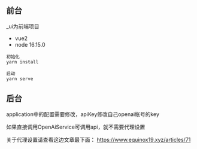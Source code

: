 ## 前台
_ui为前端项目

- vue2
- node 16.15.0

```
初始化
yarn install

启动
yarn serve
```

## 后台
application中的配置需要修改，apiKey修改自己openai帐号的key

如果直接调用OpenAiService可调用api，就不需要代理设置

关于代理设置请查看这边文章最下面： https://www.equinox19.xyz/articles/71